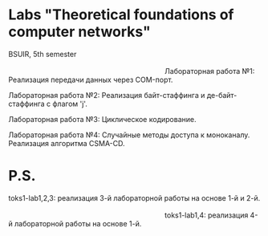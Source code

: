 # Labs "Theoretical foundations of computer networks"
BSUIR, 5th semester  ⠀⠀⠀⠀⠀⠀⠀⠀⠀⠀⠀⠀⠀⠀⠀⠀⠀⠀⠀⠀⠀⠀⠀⠀⠀⠀⠀⠀⠀⠀⠀⠀⠀⠀⠀⠀⠀⠀⠀⠀⠀⠀⠀⠀⠀⠀⠀⠀⠀⠀⠀⠀⠀⠀⠀⠀⠀⠀⠀⠀⠀⠀⠀⠀⠀⠀⠀⠀⠀⠀⠀⠀⠀⠀⠀⠀⠀⠀⠀ 
Лабораторная работа №1: Реализация передачи данных через COM-порт.

Лабораторная работа №2: Реализация байт-стаффинга и де-байт-стаффинга с флагом 'j'.

Лабораторная работа №3: Циклическое кодирование.

Лабораторная работа №4: Случайные методы доступа к моноканалу. Реализация алгоритма CSMA-CD.
# P.S.
toks1-lab1,2,3: реализация 3-й лабораторной работы на основе 1-й и 2-й. ⠀⠀⠀⠀⠀⠀⠀⠀⠀⠀⠀⠀⠀⠀⠀⠀⠀⠀⠀⠀⠀⠀⠀⠀⠀⠀⠀⠀⠀⠀⠀⠀⠀⠀⠀⠀⠀⠀⠀⠀⠀⠀⠀⠀⠀⠀⠀⠀⠀⠀⠀⠀⠀⠀⠀⠀⠀⠀⠀⠀⠀⠀⠀⠀⠀⠀⠀⠀⠀⠀⠀⠀⠀⠀⠀⠀⠀⠀⠀ 
toks1-lab1,4: реализация 4-й лабораторной работы на основе 1-й.
